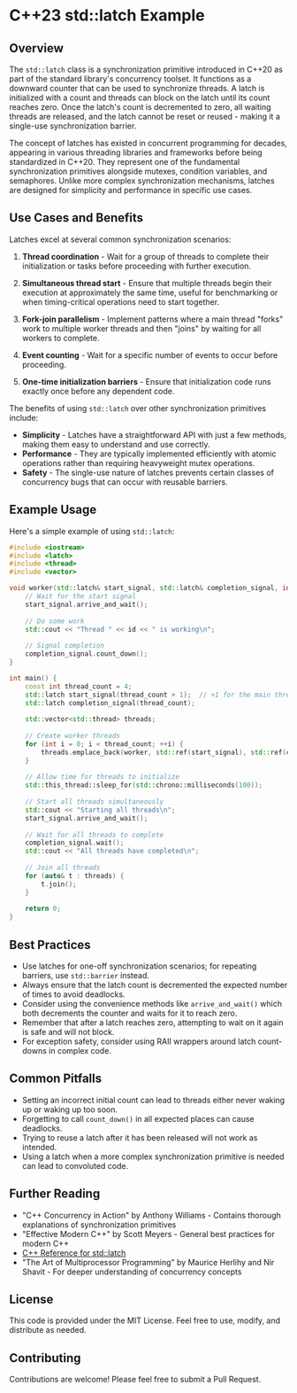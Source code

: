 # C++23 std::latch Example

## Overview

The `std::latch` class is a synchronization primitive introduced in C++20 as part of the standard library's concurrency
toolset. It functions as a downward counter that can be used to synchronize threads. A latch is initialized with a count
and threads can block on the latch until its count reaches zero. Once the latch's count is decremented to zero, all
waiting threads are released, and the latch cannot be reset or reused - making it a single-use synchronization barrier.

The concept of latches has existed in concurrent programming for decades, appearing in various threading libraries and
frameworks before being standardized in C++20. They represent one of the fundamental synchronization primitives alongside
mutexes, condition variables, and semaphores. Unlike more complex synchronization mechanisms, latches are designed for
simplicity and performance in specific use cases.

## Use Cases and Benefits

Latches excel at several common synchronization scenarios:

1. **Thread coordination** - Wait for a group of threads to complete their initialization or tasks before proceeding with
   further execution.

2. **Simultaneous thread start** - Ensure that multiple threads begin their execution at approximately the same time,
   useful for benchmarking or when timing-critical operations need to start together.

3. **Fork-join parallelism** - Implement patterns where a main thread "forks" work to multiple worker threads and then
   "joins" by waiting for all workers to complete.

4. **Event counting** - Wait for a specific number of events to occur before proceeding.

5. **One-time initialization barriers** - Ensure that initialization code runs exactly once before any dependent code.

The benefits of using `std::latch` over other synchronization primitives include:

- **Simplicity** - Latches have a straightforward API with just a few methods, making them easy to understand and use
  correctly.
- **Performance** - They are typically implemented efficiently with atomic operations rather than requiring heavyweight
  mutex operations.
- **Safety** - The single-use nature of latches prevents certain classes of concurrency bugs that can occur with reusable
  barriers.

## Example Usage

Here's a simple example of using `std::latch`:

```cpp
#include <iostream>
#include <latch>
#include <thread>
#include <vector>

void worker(std::latch& start_signal, std::latch& completion_signal, int id) {
    // Wait for the start signal
    start_signal.arrive_and_wait();
    
    // Do some work
    std::cout << "Thread " << id << " is working\n";
    
    // Signal completion
    completion_signal.count_down();
}

int main() {
    const int thread_count = 4;
    std::latch start_signal(thread_count + 1);  // +1 for the main thread
    std::latch completion_signal(thread_count);
    
    std::vector<std::thread> threads;
    
    // Create worker threads
    for (int i = 0; i < thread_count; ++i) {
        threads.emplace_back(worker, std::ref(start_signal), std::ref(completion_signal), i);
    }
    
    // Allow time for threads to initialize
    std::this_thread::sleep_for(std::chrono::milliseconds(100));
    
    // Start all threads simultaneously
    std::cout << "Starting all threads\n";
    start_signal.arrive_and_wait();
    
    // Wait for all threads to complete
    completion_signal.wait();
    std::cout << "All threads have completed\n";
    
    // Join all threads
    for (auto& t : threads) {
        t.join();
    }
    
    return 0;
}
```

## Best Practices

- Use latches for one-off synchronization scenarios; for repeating barriers, use `std::barrier` instead.
- Always ensure that the latch count is decremented the expected number of times to avoid deadlocks.
- Consider using the convenience methods like `arrive_and_wait()` which both decrements the counter and waits for it to reach zero.
- Remember that after a latch reaches zero, attempting to wait on it again is safe and will not block.
- For exception safety, consider using RAII wrappers around latch count-downs in complex code.

## Common Pitfalls

- Setting an incorrect initial count can lead to threads either never waking up or waking up too soon.
- Forgetting to call `count_down()` in all expected places can cause deadlocks.
- Trying to reuse a latch after it has been released will not work as intended.
- Using a latch when a more complex synchronization primitive is needed can lead to convoluted code.

## Further Reading

- "C++ Concurrency in Action" by Anthony Williams - Contains thorough explanations of synchronization primitives
- "Effective Modern C++" by Scott Meyers - General best practices for modern C++
- [C++ Reference for std::latch](https://en.cppreference.com/w/cpp/thread/latch)
- "The Art of Multiprocessor Programming" by Maurice Herlihy and Nir Shavit - For deeper understanding of concurrency concepts

## License

This code is provided under the MIT License. Feel free to use, modify, and distribute as needed.

## Contributing

Contributions are welcome! Please feel free to submit a Pull Request.
